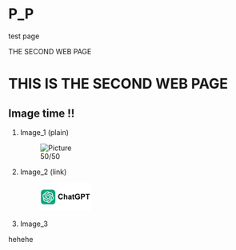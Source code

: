 # P_P
test page
<!DOCTYPE html>
<html lang="en">
    <head>
        <meta charset="UTF-8">
        THE SECOND WEB PAGE
        <link rel="icon" type="Image/png" href="Image/headicon.png">
    </head>
    <body>
        <h1>THIS IS THE SECOND WEB PAGE</h1>
        <main>
            <h2>Image time !!</h2>
            <ol>
                <li>Image_1 (plain)</li>
                <figure>
                    <img src="Image/body1.png" alt="Picture" width="30%" height="30%">
                    <figcaption>50/50</figcaption>
                </figure>  
                <li>Image_2 (link)</li>
                <figure><a href="https://chatgpt.com/"><img src="Image/chatgpt.png" alt ="ChatGPT" width="25%"></a></figure>
                <li>Image_3</li>
            </ol>
        </main>
        <footer>hehehe</footer>
    </body>
</html>
